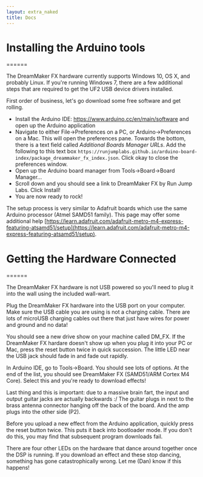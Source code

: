 ```yaml
---
layout: extra_naked
title: Docs
---
```



# Installing the Arduino tools
======

The DreamMaker FX hardware currently supports Windows 10, OS X, and probably Linux.  If you're running Windows 7, there are a few additional steps that are required to get the UF2 USB device drivers installed.  

First order of business, let's go download some free software and get rolling.  

 - Install the Arduino IDE: https://www.arduino.cc/en/main/software and open up the Arduino application
 - Navigate to either File->Preferences on a PC, or Arduino->Preferences on a Mac.  This will open the preferences pane.  Towards the bottom, there is a text field called *Additional Boards Manager URLs*.  Add the following to this text box `https://runjumplabs.github.io/arduino-board-index/package_dreammaker_fx_index.json`.  Click okay to close the preferences window.
 - Open up the Arduino board manager from  Tools->Board->Board Manager...
 - Scroll down and you should see a link to DreamMaker FX by Run Jump Labs.  Click Install!  
 - You are now ready to rock!

The setup process is very similar to Adafruit boards which use the same Arduino processor (Atmel SAMD51 family).  This page may offer some additional help [https://learn.adafruit.com/adafruit-metro-m4-express-featuring-atsamd51/setup](https://learn.adafruit.com/adafruit-metro-m4-express-featuring-atsamd51/setup). 


# Getting the Hardware Connected
======


The DreamMaker FX hardware is not USB powered so you'll need to plug it into the wall using the included wall-wart.

Plug the DreamMaker FX hardware into the USB port on your computer.  Make sure the USB cable you are using is not a charging cable.  There are lots of microUSB charging cables out there that just have wires for power and ground and no data!  

You should see a new drive show on your machine called DM_FX.  If the DreamMaker FX hardare doesn't show up when you plug it into your PC or Mac, press the reset button twice in quick succession.  The little LED near the USB jack should fade in and fade out rapidly.  

In Arduino IDE, go to Tools->Board.  You should see lots of options.  At the end of the list, you should see DreamMaker FX (SAMD51/ARM Cortex M4 Core).  Select this and you're ready to download effects!

Last thing and this is important: due to a massive brain fart, the input and output guitar jacks are actually backwards :/ The guitar plugs in next to the brass antenna connector hanging off the back of the board.  And the amp plugs into the other side (P2).

Before you upload a new effect from the Arduino application, quickly press the reset button twice.  This puts it back into bootloader mode.  If you don't do this, you may find that subsequent program downloads fail.  

There are four other LEDs on the hardware that dance around together once the DSP is running.  If you download an effect and these stop dancing, something has gone catastrophically wrong.  Let me (Dan) know if this happens!
